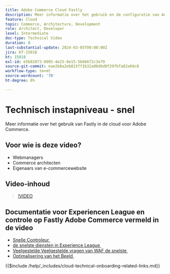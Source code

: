 ```yaml
---
title: Adobe Commerce Cloud Fastly
description: Meer informatie over het gebruik en de configuratie van Adobe Commerce Cloud Fastly.
feature: Cloud
topic: Commerce, Architecture, Development
role: Architect, Developer
level: Intermediate
doc-type: Technical Video
duration: 0
last-substantial-update: 2024-03-05T00:00:00Z
jira: KT-15018
kt: 15018
exl-id: e5b82073-0905-4e25-8e15-5b66672c3e79
source-git-commit: eae2b8a2eb815ff1b32a80dbd0f29fbfa82a0dc0
workflow-type: tm+mt
source-wordcount: '70'
ht-degree: 0%

---
```


# Technisch instapniveau - snel

Meer informatie over het gebruik van Fastly in de cloud voor Adobe Commerce.

## Voor wie is deze video?

- Webmanagers
- Commerce architecten
- Eigenaars van e-commercewebsite

## Video-inhoud

>[!VIDEO](https://video.tv.adobe.com/v/3432805?learn=on&captions=dut)

## Documentatie voor Experiencen League en controle op Fastly Adobe Commerce vermeld in de video

- [&#x200B; Snelle Controleur &#x200B;](https://adobe-commerce-tester.freetls.fastly.net/adobe-commerce-tester/)
- [&#x200B; de snelste diensten in Experience League &#x200B;](https://experienceleague.adobe.com/docs/commerce-cloud-service/user-guide/cdn/fastly.html?lang=nl-NL)
- [&#x200B; Veelgestelde Veelgestelde vragen van WAF de snelste &#x200B;](https://experienceleague.adobe.com/docs/commerce-knowledge-base/kb/faq/web-application-firewall-waf-powered-by-fastly-the-faq.html?lang=nl-NL)
- [&#x200B; Optimalisering van het Beeld &#x200B;](https://experienceleague.adobe.com/docs/commerce-operations/implementation-playbook/best-practices/development/image-optimization.html?lang=nl-NL)

{{$include /help/_includes/cloud-technical-onboarding-related-links.md}}
